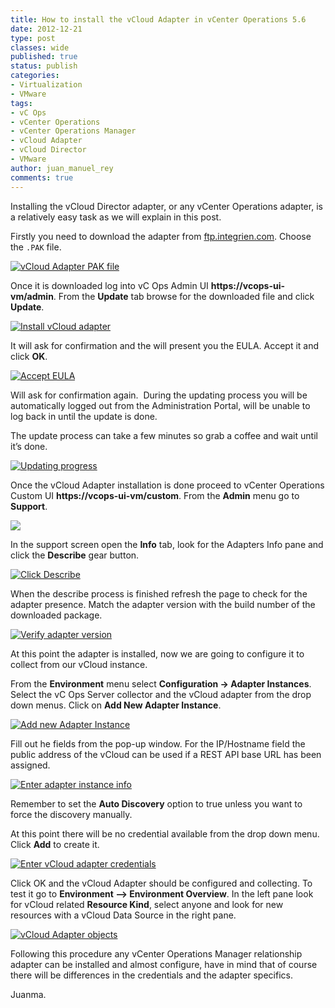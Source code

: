 ```yaml
---
title: How to install the vCloud Adapter in vCenter Operations 5.6
date: 2012-12-21
type: post
classes: wide
published: true
status: publish
categories:
- Virtualization
- VMware
tags:
- vC Ops
- vCenter Operations
- vCenter Operations Manager
- vCloud Adapter
- vCloud Director
- VMware
author: juan_manuel_rey
comments: true
---
```


Installing the vCloud Director adapter, or any vCenter Operations adapter, is a relatively easy task as we will explain in this post.

Firstly you need to download the adapter from [ftp.integrien.com](ftp://ftp.integrien.com). Choose the `.PAK` file.

[![](/assets/images/vcops_vcd_adapter_pak_file.png "vCloud Adapter PAK file")]({{site.url}}/assets/images/vcops_vcd_adapter_pak_file.png)

Once it is downloaded log into vC Ops Admin UI **https://vcops-ui-vm/admin**. From the **Update** tab browse for the downloaded file and click **Update**.

[![](/assets/images/install_vcops_vcd_adapter.png "Install vCloud adapter")]({{site.url}}/assets/images/install_vcops_vcd_adapter.png)

It will ask for confirmation and the will present you the EULA. Accept it and click **OK**.

[![](/assets/images/vcops_vcd_accept_eula.png "Accept EULA")]({{site.url}}/assets/images/vcops_vcd_accept_eula.png)

Will ask for confirmation again.  During the updating process you will be automatically logged out from the Administration Portal, will be unable to log back in until the update is done.

The update process can take a few minutes so grab a coffee and wait until it’s done.

[![](/assets/images/vcd_adapter_updating_progress.png "Updating progress")]({{site.url}}/assets/images/vcd_adapter_updating_progress.png)

Once the vCloud Adapter installation is done proceed to vCenter Operations Custom UI **https://vcops-ui-vm/custom**. From the **Admin** menu go to **Support**.

[![](/assets/images/vcops_ui_admin_support.png)]({{site.url}}/assets/images/vcops_ui_admin_support.png)

In the support screen open the **Info** tab, look for the Adapters Info pane and click the **Describe** gear button.

[![](/assets/images/vcops_describe_adapter.png "Click Describe")]({{site.url}}/assets/images/vcops_describe_adapter.png)

When the describe process is finished refresh the page to check for the adapter presence. Match the adapter version with the build number of the downloaded package.

[![](/assets/images/vcops_vcd_adapter_version.png "Verify adapter version")]({{site.url}}/assets/images/vcops_vcd_adapter_version.png)

At this point the adapter is installed, now we are going to configure it to collect from our vCloud instance.

From the **Environment** menu select **Configuration -> Adapter Instances**. Select the vC Ops Server collector and the vCloud adapter from the drop down menus. Click on **Add New Adapter Instance**.

[![](/assets/images/vcops_vcd_add_new_adapter.png "Add new Adapter Instance")]({{site.url}}/assets/images/vcops_vcd_add_new_adapter.png)

Fill out he fields from the pop-up window. For the IP/Hostname field the public address of the vCloud can be used if a REST API base URL has been assigned.

[![](/assets/images/vcops_vcd_enter_adapter_info.png "Enter adapter instance info")]({{site.url}}/assets/images/vcops_vcd_enter_adapter_info.png)

Remember to set the **Auto Discovery** option to true unless you want to force the discovery manually.

At this point there will be no credential available from the drop down menu. Click **Add** to create it.

[![](/assets/images/vcops_vcd_adapter_credentials.png "Enter vCloud adapter credentials")]({{site.url}}/assets/images/vcops_vcd_adapter_credentials.png)

Click OK and the vCloud Adapter should be configured and collecting. To test it go to **Environment –> Environment Overview**. In the left pane look for vCloud related **Resource Kind**, select anyone and look for new resources with a vCloud Data Source in the right pane.

[![](/assets/images/vcd_adapter_objects.png "vCloud Adapter objects")]({{site.url}}/assets/images/vcd_adapter_objects.png)

Following this procedure any vCenter Operations Manager relationship adapter can be installed and almost configure, have in mind that of course there will be differences in the credentials and the adapter specifics.

Juanma.
